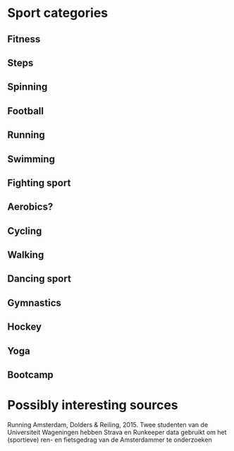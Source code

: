 # Sport categories

## Fitness

## Steps

## Spinning

## Football

## Running

## Swimming

## Fighting sport

## Aerobics?

## Cycling

## Walking

## Dancing sport

## Gymnastics

## Hockey

## Yoga

## Bootcamp

# Possibly interesting sources

Running Amsterdam, Dolders & Reiling, 2015.
Twee studenten van de Universiteit Wageningen
hebben Strava en Runkeeper data gebruikt om
het (sportieve) ren- en fietsgedrag van de Amsterdammer
te onderzoeken